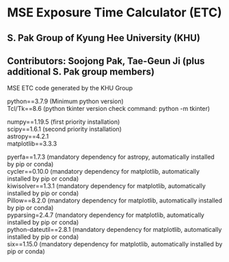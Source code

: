 # MSE Exposure Time Calculator (ETC)
## S. Pak Group of Kyung Hee University (KHU)
## Contributors: Soojong Pak, Tae-Geun Ji (plus additional S. Pak group members)

MSE ETC code generated by the KHU Group

python==3.7.9		(Minimum python version)  
Tcl/Tk==8.6		(python tkinter version check command: python -m tkinter)  

numpy==1.19.5		(first priority installation)  
scipy==1.6.1		(second priority installation)  
astropy==4.2.1  	  
matplotlib==3.3.3  

pyerfa==1.7.3		(mandatory dependency for astropy, automatically installed by pip or conda)  
cycler==0.10.0		(mandatory dependency for matplotlib, automatically installed by pip or conda)  
kiwisolver==1.3.1		(mandatory dependency for matplotlib, automatically installed by pip or conda)  
Pillow==8.2.0		(mandatory dependency for matplotlib, automatically installed by pip or conda)  
pyparsing=2.4.7		(mandatory dependency for matplotlib, automatically installed by pip or conda)  
python-dateutil==2.8.1	(mandatory dependency for matplotlib, automatically installed by pip or conda)  
six==1.15.0		(mandatory dependency for matplotlib, automatically installed by pip or conda)  



